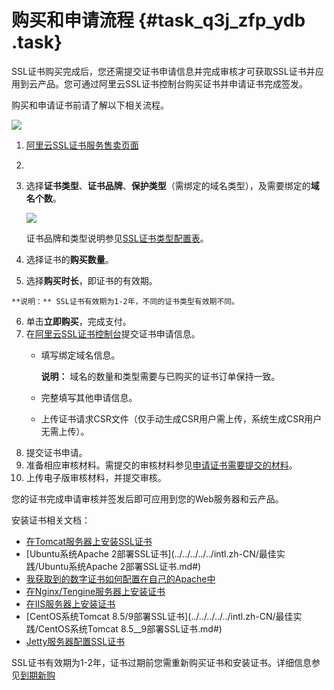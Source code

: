 # 购买和申请流程 {#task_q3j_zfp_ydb .task}

SSL证书购买完成后，您还需提交证书申请信息并完成审核才可获取SSL证书并应用到云产品。您可通过阿里云SSL证书控制台购买证书并申请证书完成签发。

购买和申请证书前请了解以下相关流程。

![](http://static-aliyun-doc.oss-cn-hangzhou.aliyuncs.com/assets/img/13561/15519249004177_zh-CN.jpg)

1.  [阿里云SSL证书服务售卖页面](https://common-buy-intl.aliyun.com/?commodityCode=cas_intl#/buy) 
2.   
3.  选择**证书类型**、**证书品牌**、**保护类型**（需绑定的域名类型），及需要绑定的**域名个数**。 

    ![](http://static-aliyun-doc.oss-cn-hangzhou.aliyuncs.com/assets/img/13561/15519249004176_zh-CN.png)

    证书品牌和类型说明参见[SSL证书类型配置表](../../../../../intl.zh-CN/用户指南/选择并购买证书.md#table_ctj_1wp_yfb)。

4.   选择证书的**购买数量**。 
5.   选择**购买时长**，即证书的有效期。 

    **说明：** SSL证书有效期为1-2年，不同的证书类型有效期不同。

6.   单击**立即购买**，完成支付。 
7.  在[阿里云SSL证书控制台](https://yundunnext.console.aliyun.com/?p=cas#/overview)提交证书申请信息。 
    -   填写绑定域名信息。

        **说明：** 域名的数量和类型需要与已购买的证书订单保持一致。

    -   完整填写其他申请信息。
    -   上传证书请求CSR文件（仅手动生成CSR用户需上传，系统生成CSR用户无需上传）。
8.  提交证书申请。 
9.  准备相应审核材料。需提交的审核材料参见[申请证书需要提交的材料](../../../../../intl.zh-CN/用户指南/申请和提交审核.md#image_ypl_h3r_yfb)。 
10. 上传电子版审核材料，并提交审核。 

您的证书完成申请审核并签发后即可应用到您的Web服务器和云产品。

安装证书相关文档：

-   [在Tomcat服务器上安装SSL证书](../../../../../intl.zh-CN/用户指南/下载证书并安装到其他服务器/Tomcat服务器安装SSL证书/安装PFX格式证书.md#)
-   [Ubuntu系统Apache 2部署SSL证书](../../../../../intl.zh-CN/最佳实践/Ubuntu系统Apache 2部署SSL证书.md#)
-   [我获取到的数字证书如何配置在自己的Apache中](../../../../../intl.zh-CN/常见问题/常见问题/我获取到的数字证书如何配置在自己的Apache中.md#)
-   [在Nginx/Tengine服务器上安装证书](../../../../../intl.zh-CN/用户指南/下载证书并安装到其他服务器/在Nginx__Tengine服务器上安装证书.md#)
-   [在IIS服务器上安装证书](../../../../../intl.zh-CN/用户指南/下载证书并安装到其他服务器/在IIS服务器上安装证书.md#)
-   [CentOS系统Tomcat 8.5/9部署SSL证书](../../../../../intl.zh-CN/最佳实践/CentOS系统Tomcat 8.5__9部署SSL证书.md#)
-   [Jetty服务器配置SSL证书](../../../../../intl.zh-CN/常见问题/常见问题/Jetty服务器配置SSL证书.md#)

SSL证书有效期为1-2年，证书过期前您需重新购买证书和安装证书。详细信息参见[到期新购](intl.zh-CN/产品定价/到期新购.md#)

